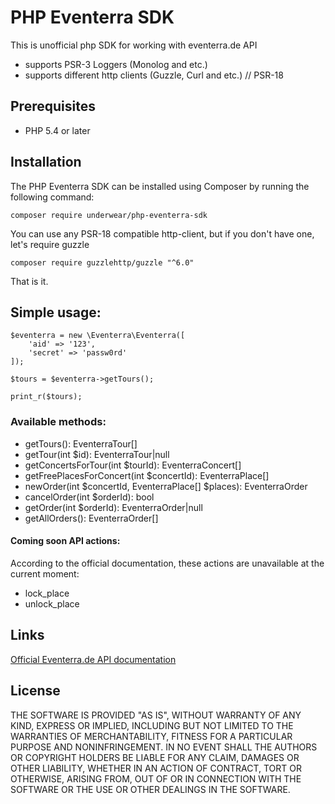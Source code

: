 PHP Eventerra SDK
=======================

This is unofficial php SDK for working with eventerra.de API

- supports PSR-3 Loggers (Monolog and etc.)
- supports different http clients (Guzzle, Curl and etc.) // PSR-18

## Prerequisites
- PHP 5.4 or later

## Installation
The PHP Eventerra SDK can be installed using Composer by running the following command:
  

    composer require underwear/php-eventerra-sdk
    
You can use any PSR-18 compatible http-client, but if you don't have one, let's require guzzle
    
    composer require guzzlehttp/guzzle "^6.0"
    
That is it.

## Simple usage:
  

    $eventerra = new \Eventerra\Eventerra([  
	    'aid' => '123',
	    'secret' => 'passw0rd'
    ]);  
    
    $tours = $eventerra->getTours();  
    
    print_r($tours);

### Available methods:
- getTours(): EventerraTour[] 
- getTour(int $id): EventerraTour|null
- getConcertsForTour(int $tourId): EventerraConcert[] 
- getFreePlacesForConcert(int $concertId): EventerraPlace[]
- newOrder(int $concertId, EventerraPlace[] $places): EventerraOrder
- cancelOrder(int $orderId): bool
- getOrder(int $orderId): EventerraOrder|null
- getAllOrders(): EventerraOrder[]

#### Coming soon API actions:
According to the official documentation, these actions are unavailable at the current moment:
- lock_place
- unlock_place


## Links
[Official Eventerra.de API documentation](https://eventerra.de/api/help.php)

## License
THE SOFTWARE IS PROVIDED "AS IS", WITHOUT WARRANTY OF ANY KIND, EXPRESS OR IMPLIED, INCLUDING BUT NOT LIMITED TO THE WARRANTIES OF MERCHANTABILITY, FITNESS FOR A PARTICULAR PURPOSE AND NONINFRINGEMENT. IN NO EVENT SHALL THE AUTHORS OR COPYRIGHT HOLDERS BE LIABLE FOR ANY CLAIM, DAMAGES OR OTHER LIABILITY, WHETHER IN AN ACTION OF CONTRACT, TORT OR OTHERWISE, ARISING FROM, OUT OF OR IN CONNECTION WITH THE SOFTWARE OR THE USE OR OTHER  DEALINGS IN THE SOFTWARE.
